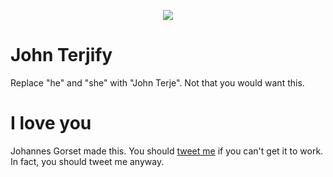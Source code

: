 <p align="center">
  <img src="https://raw.githubusercontent.com/jgorset/john-terjify/master/icon128.png">
</p>

# John Terjify

Replace "he" and "she" with "John Terje". Not that you would want this.

# I love you

Johannes Gorset made this. You should [tweet me](http://twitter.com/jgorset>) if you can't get it
to work. In fact, you should tweet me anyway.
